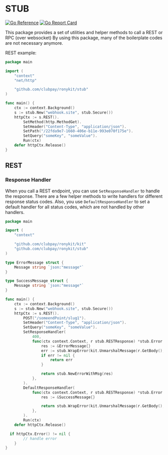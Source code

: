 # STUB
[![Go Reference](https://pkg.go.dev/badge/github.com/clubpay/ronykit/stub.svg)](https://pkg.go.dev/github.com/clubpay/ronykit/stub)
[![Go Report Card](https://goreportcard.com/badge/github.com/clubpay/ronykit/stub)](https://goreportcard.com/report/github.com/clubpay/ronykit/stub)

This package provides a set of utilities and helper methods to call a REST or RPC (over websocket)
By using this package, many of the boilerplate codes are not necessary anymore.

REST example:

```go
package main

import (
	"context"
	"net/http"

	"github.com/clubpay/ronykit/stub"
)

func main() {
	ctx := context.Background()
	s := stub.New("webhook.site", stub.Secure())
	httpCtx := s.REST().
		SetMethod(http.MethodGet).
		SetHeader("Content-Type", "application/json").
		SetPath("/22fda9e7-1660-406e-b11e-993e070f175e").
		SetQuery("someKey", "someValue").
		Run(ctx)
	defer httpCtx.Release()
}

```

## REST
### Response Handler
When you call a REST endpoint, you can use `SetResponseHandler` to handle the response.
There are a few helper methods to write handlers for different response status codes.
Also, you use `DefaultResponseHandler` to set a default handler for all status codes,
which are not handled by other handlers.

```go
package main

import (
	"context"

	"github.com/clubpay/ronykit/kit"
	"github.com/clubpay/ronykit/stub"
)

type ErrorMessage struct {
	Message string `json:"message"`
}

type SuccessMessage struct {
	Message string `json:"message"`
}

func main() {
	ctx := context.Background()
	s := stub.New("webhook.site", stub.Secure())
	httpCtx := s.REST().
		POST("/someendPoint/slug1").
		SetHeader("Content-Type", "application/json").
		SetQuery("someKey", "someValue").
		SetResponseHandler(
			400,
			func(ctx context.Context, r stub.RESTResponse) *stub.Error {
				res := &ErrorMessage{}
				err := stub.WrapError(kit.UnmarshalMessage(r.GetBody(), res))
				if err != nil {
					return err
				}

				return stub.NewErrorWithMsg(res)
			},
		).
		DefaultResponseHandler(
			func(ctx context.Context, r stub.RESTResponse) *stub.Error {
				res := &SuccessMessage{}

				return stub.WrapError(kit.UnmarshalMessage(r.GetBody(), res))
			},
		).
		Run(ctx)
	defer httpCtx.Release()

  if httpCtx.Error() != nil {
		// handle error
	}
}


```

